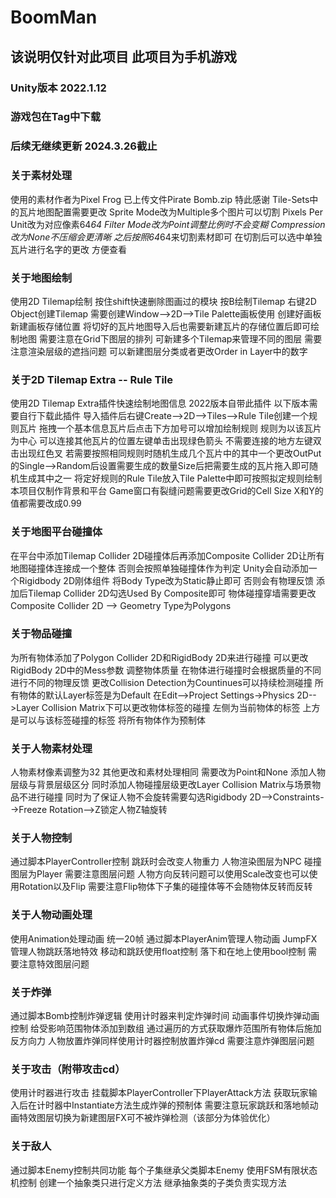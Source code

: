 # BoomMan
## 该说明仅针对此项目 此项目为手机游戏
### Unity版本 2022.1.12  
### 游戏包在Tag中下载
### 后续无继续更新 2024.3.26截止

### 关于素材处理  
使用的素材作者为Pixel Frog 已上传文件Pirate Bomb.zip 特此感谢
Tile-Sets中的瓦片地图配置需要更改 Sprite Mode改为Multiple多个图片可以切割 Pixels Per Unit改为对应像素64*64 Filter Mode改为Point调整比例时不会变糊 Compression改为None不压缩会更清晰 之后按照64*64来切割素材即可 在切割后可以选中单独瓦片进行名字的更改 方便查看

### 关于地图绘制
使用2D Tilemap绘制 按住shift快速删除图画过的模块 按B绘制Tilemap 右键2D Object创建Tilemap 需要创建Window-->2D-->Tile Palette画板使用 创建好画板新建画板存储位置 将切好的瓦片地图导入后也需要新建瓦片的存储位置后即可绘制地图 需要注意在Grid下图层的排列 可新建多个Tilemap来管理不同的图层 需要注意渲染层级的遮挡问题 可以新建图层分类或者更改Order in Layer中的数字

### 关于2D Tilemap Extra -- Rule Tile
使用2D Tilemap Extra插件快速绘制地图信息 2022版本自带此插件 以下版本需要自行下载此插件 导入插件后右键Create-->2D-->Tiles-->Rule Tile创建一个规则瓦片 拖拽一个基本信息瓦片后点击下方加号可以增加绘制规则 规则为以该瓦片为中心 可以连接其他瓦片的位置左键单击出现绿色箭头 不需要连接的地方左键双击出现红色叉 若需要按照相同规则时随机生成几个瓦片中的其中一个更改OutPut的Single-->Random后设置需要生成的数量Size后把需要生成的瓦片拖入即可随机生成其中之一 将定好规则的Rule Tile放入Tile Palette中即可按照拟定规则绘制 本项目仅制作背景和平台 Game窗口有裂缝问题需要更改Grid的Cell Size X和Y的值都需要改成0.99 

### 关于地图平台碰撞体
在平台中添加Tilemap Collider 2D碰撞体后再添加Composite Collider 2D让所有地图碰撞体连接成一个整体 否则会按照单独碰撞体作为判定 Unity会自动添加一个Rigidbody 2D刚体组件 将Body Type改为Static静止即可 否则会有物理反馈 添加后Tilemap Collider 2D勾选Used By Composite即可 物体碰撞穿墙需要更改Composite Collider 2D --> Geometry Type为Polygons

### 关于物品碰撞
为所有物体添加了Polygon Collider 2D和RigidBody 2D来进行碰撞 可以更改RigidBody 2D中的Mess参数 调整物体质量 在物体进行碰撞时会根据质量的不同进行不同的物理反馈 更改Collision Detection为Countinues可以持续检测碰撞 所有物体的默认Layer标签是为Default 在Edit-->Project Settings->Physics 2D-->Layer Collision Matrix下可以更改物体标签的碰撞 左侧为当前物体的标签 上方是可以与该标签碰撞的标签 将所有物体作为预制体

### 关于人物素材处理
人物素材像素调整为32 其他更改和素材处理相同 需要改为Point和None 添加人物层级与背景层级区分 同时添加人物碰撞层级更改Layer Collision Matrix与场景物品不进行碰撞 同时为了保证人物不会旋转需要勾选Rigidbody 2D-->Constraints-->Freeze Rotation-->Z锁定人物Z轴旋转

### 关于人物控制
通过脚本PlayerController控制 跳跃时会改变人物重力 人物渲染图层为NPC 碰撞图层为Player 需要注意图层问题 人物方向反转问题可以使用Scale改变也可以使用Rotation以及Flip 需要注意Flip物体下子集的碰撞体等不会随物体反转而反转

### 关于人物动画处理
使用Animation处理动画 统一20帧 通过脚本PlayerAnim管理人物动画 JumpFX管理人物跳跃落地特效 移动和跳跃使用float控制 落下和在地上使用bool控制 需要注意特效图层问题

### 关于炸弹
通过脚本Bomb控制炸弹逻辑 使用计时器来判定炸弹时间 动画事件切换炸弹动画控制 给受影响范围物体添加到数组 通过遍历的方式获取爆炸范围所有物体后施加反方向力 人物放置炸弹同样使用计时器控制放置炸弹cd 需要注意炸弹图层问题

### 关于攻击（附带攻击cd）
使用计时器进行攻击 挂载脚本PlayerController下PlayerAttack方法 获取玩家输入后在计时器中Instantiate方法生成炸弹的预制体 需要注意玩家跳跃和落地帧动画特效图层切换为新建图层FX可不被炸弹检测（该部分为体验优化）

### 关于敌人
通过脚本Enemy控制共同功能 每个子集继承父类脚本Enemy 使用FSM有限状态机控制 创建一个抽象类只进行定义方法 继承抽象类的子类负责实现方法
